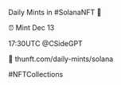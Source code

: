Daily Mints in #SolanaNFT 🚀

⏰ Mint Dec 13

17:30UTC @CSideGPT

🔗 thunft.com/daily-mints/solana

#NFTCollections